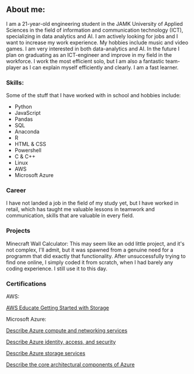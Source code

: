 ## About me:

I am a 21-year-old engineering student in the JAMK University of Applied Sciences in the field of information and communication technology (ICT), specializing in data analytics and AI. I am actively looking for jobs and I want to increase my work experience. My hobbies include music and video games.
I am very interested in both data-analytics and AI. In the future I plan on graduating as an ICT-engineer and improve in my field in the workforce. I work the most efficient solo, but I am also a fantastic team-player as I can explain myself efficiently and clearly. I am a fast learner.

### Skills:

Some of the stuff that I have worked with in school and hobbies include:

- Python
- JavaScript
- Pandas
- SQL
- Anaconda
- R
- HTML & CSS
- Powershell
- C & C++
- Linux
- AWS
- Microsoft Azure

### Career

I have not landed a job in the field of my study yet, but I have worked in retail, which has taught me valuable lessons in teamwork and communication, skills that are valuable in every field.

### Projects

Minecraft Wall Calculator: This may seem like an odd little project, and it's not complex, I'll admit, but it was spawned from a genuine need for a programm that did exactly that functionality. After unsuccessfully trying to find one online, I simply coded it from scratch, when I had barely any coding experience. I still use it to this day.

### Certifications

AWS:

[AWS Educate Getting Started with Storage](https://www.credly.com/badges/ce252c5b-843a-4669-a558-e5898dcd6d8b)

Microsoft Azure:

[Describe Azure compute and networking services](https://learn.microsoft.com/api/achievements/share/en-us/Student-5931/J6FQ7EGT?sharingId=B8BDAF23387CC679)

[Describe Azure identity, access, and security](https://learn.microsoft.com/en-us/users/student-5931/achievements/ejuafl4p?ref=https%3A%2F%2Fwww.linkedin.com%2F)

[Describe Azure storage services](https://learn.microsoft.com/en-us/users/student-5931/achievements/24gfhqqv?ref=https%3A%2F%2Fwww.linkedin.com%2F)

[Describe the core architectural components of Azure](https://learn.microsoft.com/en-us/users/student-5931/achievements/ejufw8sp?ref=https%3A%2F%2Fwww.linkedin.com%2F)
